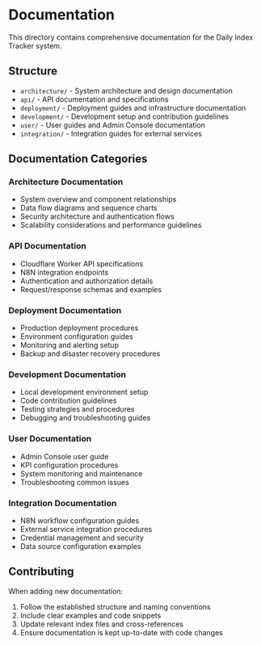 # Documentation

This directory contains comprehensive documentation for the Daily Index Tracker system.

## Structure

- `architecture/` - System architecture and design documentation
- `api/` - API documentation and specifications
- `deployment/` - Deployment guides and infrastructure documentation
- `development/` - Development setup and contribution guidelines
- `user/` - User guides and Admin Console documentation
- `integration/` - Integration guides for external services

## Documentation Categories

### Architecture Documentation
- System overview and component relationships
- Data flow diagrams and sequence charts
- Security architecture and authentication flows
- Scalability considerations and performance guidelines

### API Documentation
- Cloudflare Worker API specifications
- N8N integration endpoints
- Authentication and authorization details
- Request/response schemas and examples

### Deployment Documentation
- Production deployment procedures
- Environment configuration guides
- Monitoring and alerting setup
- Backup and disaster recovery procedures

### Development Documentation
- Local development environment setup
- Code contribution guidelines
- Testing strategies and procedures
- Debugging and troubleshooting guides

### User Documentation
- Admin Console user guide
- KPI configuration procedures
- System monitoring and maintenance
- Troubleshooting common issues

### Integration Documentation
- N8N workflow configuration guides
- External service integration procedures
- Credential management and security
- Data source configuration examples

## Contributing

When adding new documentation:
1. Follow the established structure and naming conventions
2. Include clear examples and code snippets
3. Update relevant index files and cross-references
4. Ensure documentation is kept up-to-date with code changes